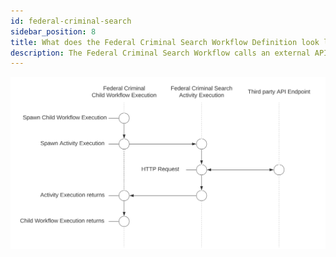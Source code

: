 ```yaml
---
id: federal-criminal-search
sidebar_position: 8
title: What does the Federal Criminal Search Workflow Definition look like?
description: The Federal Criminal Search Workflow calls an external API via an Activity Execution and returns the results.
---
```


<!--SNIPSTART background-checks-federal-criminal-workflow-definition-->
<!--SNIPEND-->

![Swim lane diagram of the Federal Criminal Search Child Workflow Execution](images/federal-criminal-search-flow.svg)
